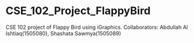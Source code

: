 # CSE_102_Project_FlappyBird
CSE 102 project of Flappy Bird using iGraphics. Collaborators: Abdullah Al Ishtiaq(1505080), Shashata Sawmya(1505089)
